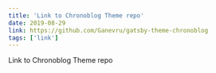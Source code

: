 ```yaml
---
title: 'Link to Chronoblog Theme repo'
date: 2019-08-29
link: https://github.com/Ganevru/gatsby-theme-chronoblog
tags: ['link']
---
```


Link to Chronoblog Theme repo
